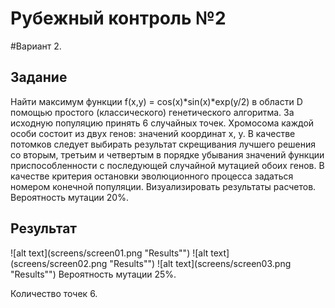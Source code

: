 # Рубежный контроль №2
#Вариант 2.
## Задание
Найти максимум функции f(x,y) = cos(x)*sin(x)*exp(y/2) в области D помощью простого (классического) генетического алгоритма. 
За исходную популяцию принять 6 случайных  точек. Хромосома каждой особи состоит из двух генов: 
значений координат x, y. В качестве потомков следует выбирать результат скрещивания лучшего решения 
со вторым, третьим и четвертым в порядке убывания значений функции приспособленности с последующей случайной 
мутацией обоих генов. В качестве критерия остановки эволюционного процесса задаться номером конечной популяции. Визуализировать результаты расчетов.
Вероятность мутации 20%.


 
## Результат

![alt text](screens/screen01.png "Results"")
![alt text](screens/screen02.png "Results"")
![alt text](screens/screen03.png "Results"")
Вероятность мутации 25%.

Количество точек 6.
